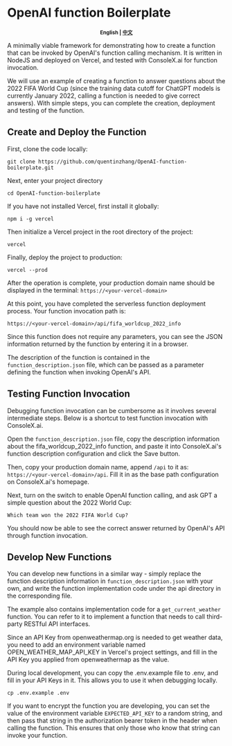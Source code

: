# OpenAI function Boilerplate

<p align="center"><small><b>English | <a href="README-zh_CN.md">中文</a></b></small></p>

A minimally viable framework for demonstrating how to create a function that can be invoked by OpenAI's function calling mechanism. It is written in NodeJS and deployed on Vercel, and tested with ConsoleX.ai for function invocation.

We will use an example of creating a function to answer questions about the 2022 FIFA World Cup (since the training data cutoff for ChatGPT models is currently January 2022, calling a function is needed to give correct answers). With simple steps, you can complete the creation, deployment and testing of the function.

## Create and Deploy the Function

First, clone the code locally:
```
git clone https://github.com/quentinzhang/OpenAI-function-boilerplate.git
```

Next, enter your project directory
```
cd OpenAI-function-boilerplate
```

If you have not installed Vercel, first install it globally:
```
npm i -g vercel
```

Then initialize a Vercel project in the root directory of the project:
```
vercel
```
Finally, deploy the project to production:

```
vercel --prod
```
After the operation is complete, your production domain name should be displayed in the terminal:
```https://<your-vercel-domain>```

At this point, you have completed the serverless function deployment process. Your function invocation path is:
```
https://<your-vercel-domain>/api/fifa_worldcup_2022_info
```

Since this function does not require any parameters, you can see the JSON information returned by the function by entering it in a browser.

The description of the function is contained in the ```function_description.json``` file, which can be passed as a parameter defining the function when invoking OpenAI's API.

## Testing Function Invocation
Debugging function invocation can be cumbersome as it involves several intermediate steps. Below is a shortcut to test function invocation with ConsoleX.ai.

Open the ```function_description.json``` file, copy the description information about the fifa_worldcup_2022_info function, and paste it into ConsoleX.ai's function description configuration and click the Save button.

Then, copy your production domain name, append ```/api``` to it as: ```https://<your-vercel-domain>/api```. Fill it in as the base path configuration on ConsoleX.ai's homepage.

Next, turn on the switch to enable OpenAI function calling, and ask GPT a simple question about the 2022 World Cup:

```
Which team won the 2022 FIFA World Cup?
```

You should now be able to see the correct answer returned by OpenAI's API through function invocation.

## Develop New Functions

You can develop new functions in a similar way - simply replace the function description information in ```function_description.json``` with your own, and write the function implementation code under the api directory in the corresponding file.

The example also contains implementation code for a ```get_current_weather``` function. You can refer to it to implement a function that needs to call third-party RESTful API interfaces.

Since an API Key from openweathermap.org is needed to get weather data, you need to add an environment variable named OPEN_WEATHER_MAP_API_KEY in Vercel's project settings, and fill in the API Key you applied from openweathermap as the value.

During local development, you can copy the .env.example file to .env, and fill in your API Keys in it. This allows you to use it when debugging locally.
```
cp .env.example .env
```

If you want to encrypt the function you are developing, you can set the value of the environment variable ```EXPECTED_API_KEY``` to a random string, and then pass that string in the authorization bearer token in the header when calling the function. This ensures that only those who know that string can invoke your function.
